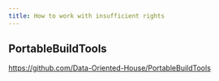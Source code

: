 ```yaml
---
title: How to work with insufficient rights
---
```


## PortableBuildTools

<https://github.com/Data-Oriented-House/PortableBuildTools>
